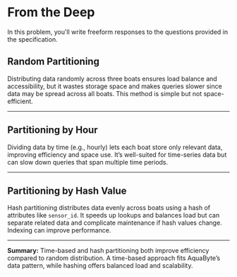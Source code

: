 # From the Deep

In this problem, you'll write freeform responses to the questions provided in the specification.

## Random Partitioning

Distributing data randomly across three boats ensures load balance and accessibility, but it wastes storage space and makes queries slower since data may be spread across all boats. This method is simple but not space-efficient.

---

## Partitioning by Hour

Dividing data by time (e.g., hourly) lets each boat store only relevant data, improving efficiency and space use. It’s well-suited for time-series data but can slow down queries that span multiple time periods.

---

## Partitioning by Hash Value

Hash partitioning distributes data evenly across boats using a hash of attributes like `sensor_id`. It speeds up lookups and balances load but can separate related data and complicate maintenance if hash values change. Indexing can improve performance.

---

**Summary:**
Time-based and hash partitioning both improve efficiency compared to random distribution. A time-based approach fits AquaByte’s data pattern, while hashing offers balanced load and scalability.
